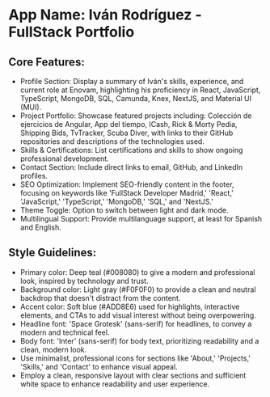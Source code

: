 # **App Name**: Iván Rodríguez - FullStack Portfolio

## Core Features:

- Profile Section: Display a summary of Iván's skills, experience, and current role at Enovam, highlighting his proficiency in React, JavaScript, TypeScript, MongoDB, SQL, Camunda, Knex, NextJS, and Material UI (MUI).
- Project Portfolio: Showcase featured projects including: Colección de ejercicios de Angular, App del tiempo, ICash, Rick & Morty Pedia, Shipping Bids, TvTracker, Scuba Diver, with links to their GitHub repositories and descriptions of the technologies used.
- Skills & Certifications: List certifications and skills to show ongoing professional development.
- Contact Section: Include direct links to email, GitHub, and LinkedIn profiles.
- SEO Optimization: Implement SEO-friendly content in the footer, focusing on keywords like 'FullStack Developer Madrid,' 'React,' 'JavaScript,' 'TypeScript,' 'MongoDB,' 'SQL,' and 'NextJS.'
- Theme Toggle: Option to switch between light and dark mode.
- Multilingual Support: Provide multilanguage support, at least for Spanish and English.

## Style Guidelines:

- Primary color: Deep teal (#008080) to give a modern and professional look, inspired by technology and trust.
- Background color: Light gray (#F0F0F0) to provide a clean and neutral backdrop that doesn't distract from the content.
- Accent color: Soft blue (#ADD8E6) used for highlights, interactive elements, and CTAs to add visual interest without being overpowering.
- Headline font: 'Space Grotesk' (sans-serif) for headlines, to convey a modern and technical feel.
- Body font: 'Inter' (sans-serif) for body text, prioritizing readability and a clean, modern look.
- Use minimalist, professional icons for sections like 'About,' 'Projects,' 'Skills,' and 'Contact' to enhance visual appeal.
- Employ a clean, responsive layout with clear sections and sufficient white space to enhance readability and user experience.